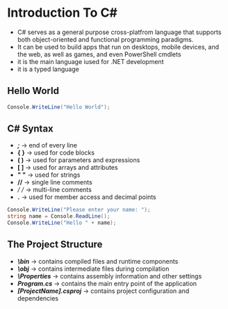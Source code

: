 # Introduction To C#

- C# serves as a general purpose cross-platfrom language that supports both object-oriented and functional programming paradigms.
- It can be used to build apps that run on desktops, mobile devices, and the web, as well as games, and even PowerShell cmdlets
- it is the main language iused for .NET development
- it is a typed language


## Hello World

```cs
Console.WriteLine("Hello World");
```

## C# Syntax

- ***;*** -> end of every line
- **{ }** -> used for code blocks
- **( )** -> used for parameters and expressions
- **[ ]** -> used for arrays and attributes
- **" "** -> used for strings
- **//** -> single line comments
- **/* */** -> multi-line comments
- **.** -> used for member access and decimal points

```cs
Console.WriteLine("Please enter your name: ");
string name = Console.ReadLine();
Console.WriteLine("Hello " + name);
```

## The Project Structure

- ***\bin*** -> contains compiled files and runtime components
- ***\obj*** -> contains intermediate files during compilation
- ***\Properties*** -> contains assembly information and other settings
- ***Program.cs*** -> contains the main entry point of the application
- ***[ProjectName].csproj*** -> contains project configuration and dependencies

